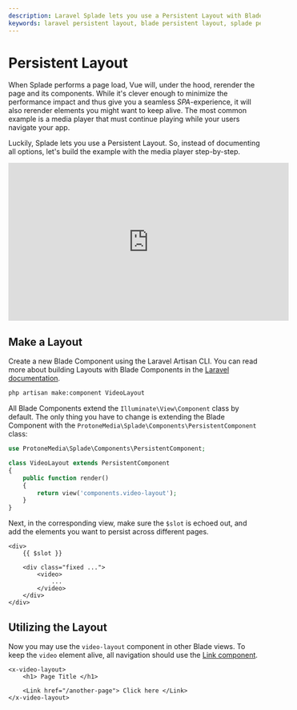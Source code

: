 ```yaml
---
description: Laravel Splade lets you use a Persistent Layout with Blade. One example is a media player that must continue playing while your users navigate from one page to the next.
keywords: laravel persistent layout, blade persistent layout, splade persistent layout, persistent layout, persistent layouts
---
```


# Persistent Layout

When Splade performs a page load, Vue will, under the hood, rerender the page and its components. While it's clever enough to minimize the performance impact and thus give you a seamless *SPA*-experience, it will also rerender elements you might want to keep alive. The most common example is a media player that must continue playing while your users navigate your app.

Luckily, Splade lets you use a Persistent Layout. So, instead of documenting all options, let's build the example with the media player step-by-step.

<iframe width="560" height="315" src="https://www.youtube-nocookie.com/embed/3B3fr8st4pk" title="YouTube video player" frameborder="0" allow="accelerometer; autoplay; clipboard-write; encrypted-media; gyroscope; picture-in-picture" allowfullscreen></iframe>

## Make a Layout

Create a new Blade Component using the Laravel Artisan CLI. You can read more about building Layouts with Blade Components in the [Laravel documentation](https://laravel.com/docs/10.x/blade#layouts-using-components).

```bash
php artisan make:component VideoLayout
```

All Blade Components extend the `Illuminate\View\Component` class by default. The only thing you have to change is extending the Blade Component with the `ProtoneMedia\Splade\Components\PersistentComponent` class:

```php
use ProtoneMedia\Splade\Components\PersistentComponent;

class VideoLayout extends PersistentComponent
{
    public function render()
    {
        return view('components.video-layout');
    }
}
```

Next, in the corresponding view, make sure the `$slot` is echoed out, and add the elements you want to persist across different pages.

```blade
<div>
    {{ $slot }}

    <div class="fixed ...">
        <video>
            ...
        </video>
    </div>
</div>
```

## Utilizing the Layout

Now you may use the `video-layout` component in other Blade views. To keep the `video` element alive, all navigation should use the [Link component](/x-link.md).

```blade
<x-video-layout>
    <h1> Page Title </h1>

    <Link href="/another-page"> Click here </Link>
</x-video-layout>
```